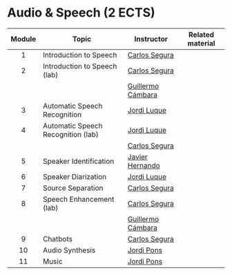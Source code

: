 [CS-web]: https://scholar.google.es/citations?user=Nypb-IYAAAAJ&hl=en
[GC-web]: https://www.linkedin.com/in/guillermo-c%C3%A1mbara-ruiz-43312a68/
[JL-web]: https://scholar.google.es/citations?user=RYIVzJ0AAAAJ&hl=en
[JH-web]: https://scholar.google.es/citations?hl=en&user=dTPbsfMAAAAJ
[JP-web]: http://www.jordipons.me/


# Audio & Speech (2 ECTS)

| Module  | Topic                             | Instructor                            | Related material       |
| :---:| ---------------------------------- |  ------------------------------------ | :---------------: |
| 1    | Introduction to Speech             | [ Carlos Segura][CS-web]                         |   |
| 2    | Introduction to Speech (lab)       |  [Carlos Segura][CS-web]     |  |
|      |                                    |  [Guillermo Cámbara][GC-web]     |  |
| 3    | Automatic Speech Recognition       |  [Jordi Luque][JL-web]     |  |
| 4    | Automatic Speech Recognition (lab) |  [Jordi Luque][JL-web]     |  |
|      |                                    |  [Carlos Segura][CS-web]     |  |
| 5    | Speaker Identification             |  [Javier Hernando][JH-web]     |  |
| 6    | Speaker Diarization                |  [Jordi Luque][JL-web]      |  |
| 7    | Source Separation                  |  [Carlos Segura][CS-web]     |  |
| 8    | Speech Enhancement (lab)           |  [Carlos Segura][CS-web]     |  |
|      |                                    |  [Guillermo Cámbara][GC-web]     |  |
| 9    | Chatbots                           |  [Carlos Segura][CS-web]     |  |
| 10   | Audio Synthesis                    |  [Jordi Pons][JP-web]     |  |
| 11   | Music                              |  [Jordi Pons][JP-web]     |  |
